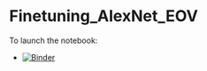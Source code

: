 # Finetuning_AlexNet_EOV

To launch the notebook:
- [![Binder](https://mybinder.org/badge_logo.svg)](https://mybinder.org/v2/gh/robertpop99/Finetuning_AlexNet_EOV/main?labpath=Finetuning_AlexNet_for_Volcanic_Deformation_Classification.ipynb)

